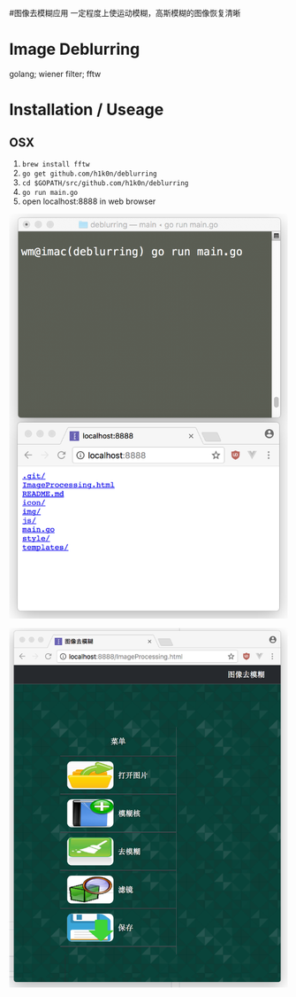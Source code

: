 #图像去模糊应用
一定程度上使运动模糊，高斯模糊的图像恢复清晰
# Image Deblurring
golang; wiener filter; fftw

# Installation / Useage

## OSX

1. `brew install fftw`
2. `go get github.com/h1k0n/deblurring`
3. `cd $GOPATH/src/github.com/h1k0n/deblurring`
4. `go run main.go`
5. open localhost:8888 in web browser

![localhost:8888](img/grab.png)

![ImageProcessing.html](img/grab2.png)
